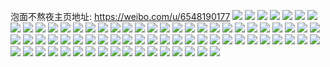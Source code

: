 泡面不熬夜主页地址: https://weibo.com/u/6548190177 
![](https://wx4.sinaimg.cn/mw2000/00799xoBly1h9gkcwrzc6j30u01407ab.jpg) 
![](https://wx4.sinaimg.cn/mw2000/00799xoBly1h9cw5n8d98j30u0140qaa.jpg) 
![](https://wx4.sinaimg.cn/mw2000/00799xoBly1h9cw5mmvnbj30u0140wm6.jpg) 
![](https://wx4.sinaimg.cn/mw2000/00799xoBly1h9bp6beipqj30u0140460.jpg) 
![](https://wx4.sinaimg.cn/mw2000/00799xoBly1h9bp6acfoej30u0140gu6.jpg) 
![](https://wx4.sinaimg.cn/mw2000/00799xoBly1h8wtxwxetzj31400u0aeg.jpg) 
![](https://wx4.sinaimg.cn/mw2000/00799xoBly1h8wtxxmpk5j30u0140n5p.jpg) 
![](https://wx4.sinaimg.cn/mw2000/00799xoBly1h8wtxyrgstj30u01syads.jpg) 
![](https://wx4.sinaimg.cn/mw2000/00799xoBly1h8n38hp413j30j60hn42u.jpg) 
![](https://wx4.sinaimg.cn/mw2000/00799xoBly1h8hqridxk4j32c03401ky.jpg) 
![](https://wx4.sinaimg.cn/mw2000/00799xoBly1h8hqrgjzdqj32c02zonpe.jpg) 
![](https://wx4.sinaimg.cn/mw2000/00799xoBly1h8c0leqfv8j30v91jnqel.jpg) 
![](https://wx4.sinaimg.cn/mw2000/00799xoBly1h8c0ldel5cj30v01de48o.jpg) 
![](https://wx4.sinaimg.cn/mw2000/00799xoBly1h8c0lfusk1j30v81dkn81.jpg) 
![](https://wx4.sinaimg.cn/mw2000/00799xoBly1h83zkbqx7hj31jx1qg1k1.jpg) 
![](https://wx4.sinaimg.cn/mw2000/00799xoBly1h83zkej2nmj318p1nmtyh.jpg) 
![](https://wx4.sinaimg.cn/mw2000/00799xoBly1h83zkh4ipnj318d1pqngu.jpg) 
![](https://wx4.sinaimg.cn/mw2000/00799xoBly1h7y3z1xwr4j30v91vo44x.jpg) 
![](https://wx4.sinaimg.cn/mw2000/00799xoBly1h7oy4qu5kej31c52dnhdt.jpg) 
![](https://wx4.sinaimg.cn/mw2000/00799xoBly1h7odnj5ggdj329k30r1ky.jpg) 
![](https://wx4.sinaimg.cn/mw2000/00799xoBly1h7odng3r1gj32c03404qq.jpg) 
![](https://wx4.sinaimg.cn/mw2000/00799xoBly1h7odnlibruj32c0340npd.jpg) 
![](https://wx4.sinaimg.cn/mw2000/00799xoBly1h76hkrr0kdj31c62do4qp.jpg) 
![](https://wx4.sinaimg.cn/mw2000/00799xoBly1h73oh72smfj31o0280x6p.jpg) 
![](https://wx4.sinaimg.cn/mw2000/00799xoBly1h6x3gj3w84j318p1nltru.jpg) 
![](https://wx4.sinaimg.cn/mw2000/00799xoBly1h6x3ghtvrtj319o1owng4.jpg) 
![](https://wx4.sinaimg.cn/mw2000/00799xoBly1h6tno35vyyj32c0340b2a.jpg) 
![](https://wx4.sinaimg.cn/mw2000/00799xoBly1h6sfpykv5rj30u0140qg2.jpg) 
![](https://wx4.sinaimg.cn/mw2000/00799xoBly1h6khyc1br2j31rs22u4qp.jpg) 
![](https://wx4.sinaimg.cn/mw2000/00799xoBly1h6khycu7nfj31sc21v4qp.jpg) 
![](https://wx4.sinaimg.cn/mw2000/00799xoBly1h6fdklixzkj30p60p50xx.jpg) 
![](https://wx4.sinaimg.cn/mw2000/00799xoBly1h68svjv3ahj30wi17cgv0.jpg) 
![](https://wx4.sinaimg.cn/mw2000/00799xoBly1h68t6qocgnj30wi17cq4d.jpg) 
![](https://wx4.sinaimg.cn/mw2000/00799xoBly1h68svkpvw7j30wi17c3zx.jpg) 
![](https://wx4.sinaimg.cn/mw2000/00799xoBly1h5zegr9fnrj30b40b4myp.jpg) 
![](https://wx4.sinaimg.cn/mw2000/00799xoBly1h5yddxilisj30sw12kabl.jpg) 
![](https://wx4.sinaimg.cn/mw2000/00799xoBly1h5uwn301ajj30o1125doh.jpg) 
![](https://wx4.sinaimg.cn/mw2000/00799xoBly1h5tx7n5b5cj31t02epnpd.jpg) 
![](https://wx4.sinaimg.cn/mw2000/00799xoBly1h5qdox51zyj31sc2ds7wh.jpg) 
![](https://wx4.sinaimg.cn/mw2000/00799xoBly1h5qdovq2lcj31sc2dsnpd.jpg) 
![](https://wx4.sinaimg.cn/mw2000/00799xoBly1h5lnskk9w2j31ja1uowuq.jpg) 
![](https://wx4.sinaimg.cn/mw2000/00799xoBly1h5lnslaxdqj31ek25v7n1.jpg) 
![](https://wx4.sinaimg.cn/mw2000/00799xoBly1h5estwgktzj31sc2dsqv5.jpg) 
![](https://wx4.sinaimg.cn/mw2000/00799xoBly1h5estxxl7lj31o0280hdt.jpg) 
![](https://wx4.sinaimg.cn/mw2000/00799xoBly1h5a1kjbpdvj32c0340npe.jpg) 
![](https://wx4.sinaimg.cn/mw2000/00799xoBly1h56u2gftlfj31f81x2ka6.jpg) 
![](https://wx4.sinaimg.cn/mw2000/00799xoBly1h53dpltxe1j32c0340qv5.jpg) 
![](https://wx4.sinaimg.cn/mw2000/00799xoBly1h53dq81n4ej30v91vokjl.jpg) 
![](https://wx4.sinaimg.cn/mw2000/00799xoBly1h53dqb3gp1j33402c0e82.jpg) 
![](https://wx4.sinaimg.cn/mw2000/00799xoBly1h53dqgvqhaj32c0340x6q.jpg) 
![](https://wx4.sinaimg.cn/mw2000/00799xoBly1h4ri7vpnz8j31o02i0x6q.jpg) 
![](https://wx4.sinaimg.cn/mw2000/00799xoBly1h4ri84vep0j31o02i04qr.jpg) 
![](https://wx4.sinaimg.cn/mw2000/00799xoBly1h3wen5145ij30zg0zfgub.jpg) 
![](https://wx4.sinaimg.cn/mw2000/00799xoBly1h3wen5k0wzj32c02c07pp.jpg) 
![](https://wx4.sinaimg.cn/mw2000/00799xoBly1h3aai4qykqj30u014078n.jpg) 
![](https://wx4.sinaimg.cn/mw2000/00799xoBly1h3aai5gdwuj30u014078g.jpg) 
![](https://wx4.sinaimg.cn/mw2000/00799xoBly1h2ynk1dhwej31rx2umkjl.jpg) 
![](https://wx4.sinaimg.cn/mw2000/00799xoBly1h2ynk21f9bj30u01hcwok.jpg) 
![](https://wx4.sinaimg.cn/mw2000/00799xoBly1h2ynk44omlj32c0340npd.jpg) 
![](https://wx4.sinaimg.cn/mw2000/00799xoBly1gzlg53igtij310y1dak2m.jpg) 
![](https://wx4.sinaimg.cn/mw2000/00799xoBly1gzlg54zzydj30yw1ajdpo.jpg) 
![](https://wx4.sinaimg.cn/mw2000/00799xoBly1gzlg56h3lhj30zi1bck1u.jpg) 
![](https://wx4.sinaimg.cn/mw2000/00799xoBly1gzlg527ncqj310d1cik2b.jpg) 
![](https://wx4.sinaimg.cn/mw2000/00799xoBly1gzc0jbjrsej30tn13ytk8.jpg) 
![](https://wx4.sinaimg.cn/mw2000/00799xoBly1gzc0jcqfegj30t813p48x.jpg) 
![](https://wx4.sinaimg.cn/mw2000/00799xoBly1gzc0jabrcfj30t311jgw9.jpg) 
![](https://wx4.sinaimg.cn/mw2000/00799xoBly1gz6jtevjpcj30v91drnau.jpg) 
![](https://wx4.sinaimg.cn/mw2000/00799xoBly1gz6jtkk4tfj30v91dugzf.jpg) 
![](https://wx4.sinaimg.cn/mw2000/00799xoBly1gz6jtq33dyj30v91digzo.jpg) 
![](https://wx4.sinaimg.cn/mw2000/00799xoBly1gwrk5zgmlyj30u01hcqg9.jpg) 
![](https://wx4.sinaimg.cn/mw2000/00799xoBly1gwq6v3noi0j31o0280kjl.jpg) 
![](https://wx4.sinaimg.cn/mw2000/00799xoBly1gwq6v9kd2bj31o0280kjl.jpg) 
![](https://wx4.sinaimg.cn/mw2000/00799xoBly1gwq6uwautzj31o0280hdt.jpg) 
![](https://wx4.sinaimg.cn/mw2000/00799xoBly1gwq6vds44nj31o0280kjl.jpg) 
